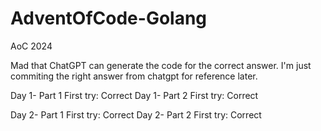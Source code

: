 # AdventOfCode-Golang
AoC 2024

Mad that ChatGPT can generate the code for the correct answer. I'm just commiting the right answer from chatgpt for reference later.

Day 1- Part 1 First try: Correct
Day 1- Part 2 First try: Correct

Day 2- Part 1 First try: Correct
Day 2- Part 2 First try: Correct
